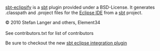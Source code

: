 [sbt-eclipsify][1] is a [sbt][2] plugin provided under a BSD-License. It generates .classpath and .project files for the [Eclipse IDE][3] from a [sbt][2] project.

&copy; 2010 Stefan Langer and others, Element34<br />	       
See contributors.txt for list of contributors

Be sure to checkout the new [sbt eclipse integration plugin][4]

[1]: http://github.com/musk/SbtEclipsify
[2]: http://code.google.com/p/simple-build-tool
[3]: http://www.eclipse.org
[4]: http://www.assembla.com/spaces/sbt-eclipse-integration/wiki